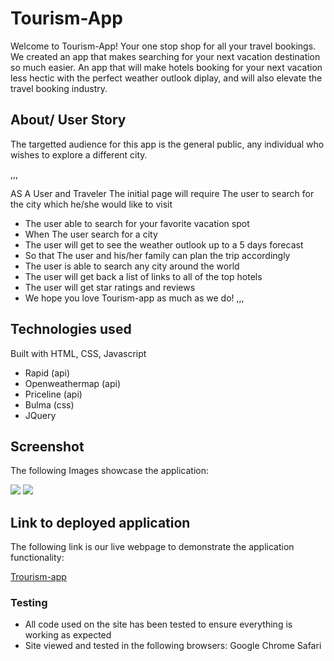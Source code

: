# Tourism-App

Welcome to Tourism-App! Your one stop shop for all your travel bookings. We created an app that makes searching for your next vacation destination so much easier. An app that will make hotels booking for your next vacation less hectic with the perfect weather outlook diplay, and will also elevate the travel booking industry.

## About/ User Story

The targetted audience for this app is the general public, any individual who wishes to explore a different city. 

,,,

AS A User and Traveler
The initial page will require The user to search for the city which he/she would like to visit

* The user  able to search for your favorite vacation spot
* When The user  search for a city
* The user  will get to see the weather outlook up to a 5 days forecast 
* So that The user  and his/her family can plan the trip accordingly
* The user is able to search any city around the world 
* The user  will get back a list of links to all of the top hotels 
* The user will get star ratings and reviews 
* We hope you love Tourism-app as much as we do!
,,,

## Technologies used

Built with HTML, CSS, Javascript
* Rapid (api)
* Openweathermap (api)
* Priceline (api)
* Bulma (css)
* JQuery


## Screenshot 

The following Images showcase the application:

![](images/)
![](images/)

## Link to deployed application

The following link is our live webpage to demonstrate the application functionality:

[Trourism-app](https://)


### Testing 

* All code used on the site has been tested to ensure everything is working as expected
* Site viewed and tested in the following browsers:
     Google Chrome
     Safari